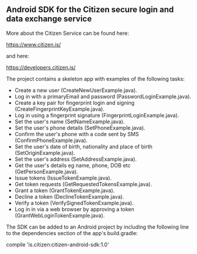 ## Android SDK for the Citizen secure login and data exchange service

More about the Citizen Service can be found here:

  https://www.citizen.is/

and here:

  https://developers.citizen.is/

The project contains a skeleton app with examples of the following tasks:

  - Create a new user (CreateNewUserExample.java).
  - Log in with a primaryEmail and password (PasswordLoginExample.java).
  - Create a key pair for fingerprint login and signing (CreateFingerprintKeyExample.java).
  - Log in using a fingerprint signature (FingerprintLoginExample.java).
  - Set the user's name (SetNameExample.java).
  - Set the user's phone details (SetPhoneExample.java).
  - Confirm the user's phone with a code sent by SMS (ConfirmPhoneExample.java).
  - Set the user's date of birth, nationality and place of birth (SetOriginExample.java).
  - Set the user's address (SetAddressExample.java).
  - Get the user's details eg name, phone, DOB etc (GetPersonExample.java).
  - Issue tokens (IssueTokenExample.java).
  - Get token requests (GetRequestedTokensExample.java).
  - Grant a token (GrantTokenExample.java).
  - Decline a token (DeclineTokenExample.java).
  - Verify a token (VerifySignedTokenExample.java).
  - Log in in via a web browser by approving a token (GrantWebLoginTokenExample.java).

The SDK can be added to an Android project by including the following line to the dependencies section of the app's build.gradle:

  compile 'is.citizen:citizen-android-sdk:1.0'

